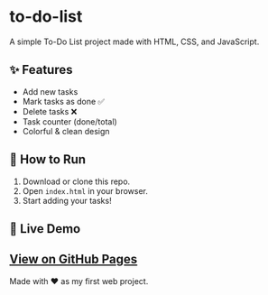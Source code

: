 # to-do-list
A simple To-Do List project made with HTML, CSS, and JavaScript.
## ✨ Features
- Add new tasks
- Mark tasks as done ✅
- Delete tasks ❌
- Task counter (done/total)
- Colorful & clean design

## 🚀 How to Run
1. Download or clone this repo.
2. Open `index.html` in your browser.
3. Start adding your tasks!

## 🔗 Live Demo
[View on GitHub Pages](https://1drv.ms/f/c/eeba716eb3fd0576/EqRYcMBhZTFDnrFkbUzz-u0BSmYqfohWoTbevyUpwJBKDg?e=CCzjTI)
---
Made with ❤️ as my first web project.
